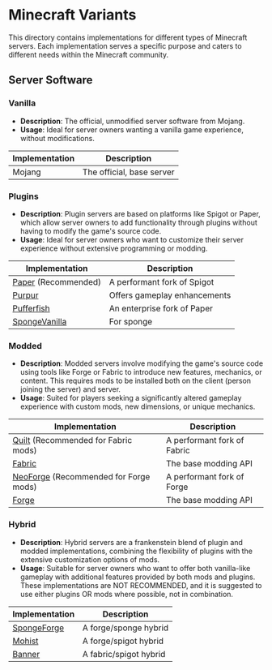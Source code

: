 # Minecraft  Variants

This directory contains implementations for different types of Minecraft servers.
Each implementation serves a specific purpose and caters to different needs within 
the Minecraft community.

## Server Software

### Vanilla
- **Description**: The official, unmodified server software from Mojang.
- **Usage**: Ideal for server owners wanting a vanilla game experience, without modifications.

| Implementation | Description               | 
|----------------|---------------------------|
| Mojang         | The official, base server |

### Plugins
- **Description**: Plugin servers are based on platforms like Spigot or Paper,
which allow server owners to add functionality through plugins without having to modify
the game's source code.
- **Usage**: Ideal for server owners who want to customize their server experience
without extensive programming or modding.
  
| Implementation                                  | Description                  | 
|-------------------------------------------------|------------------------------|
| [Paper](https://papermc.io/) (Recommended)      | A performant fork of Spigot  |
| [Purpur](https://purpurmc.org/)                 | Offers gameplay enhancements |
| [Pufferfish](https://pufferfish.host/downloads) | An enterprise fork of Paper  |
| [SpongeVanilla](https://spongepowered.org/)     | For sponge                   |

### Modded
- **Description**: Modded servers involve modifying the game's source code using 
tools like Forge or Fabric to introduce new features, mechanics, or content.
This requires mods to be installed both on the client (person joining the server)
and server.
- **Usage**: Suited for players seeking a significantly altered gameplay experience with custom mods, new dimensions, or unique mechanics.

| Implementation                                                  | Description                 | 
|-----------------------------------------------------------------|-----------------------------|
| [Quilt](https://quiltmc.org/) (Recommended for Fabric mods)     | A performant fork of Fabric |
| [Fabric](https://fabricmc.net/)                                 | The base modding API        |
| [NeoForge](https://neoforged.net/) (Recommended for Forge mods) | A performant fork of Forge  |
| [Forge](https://docs.minecraftforge.net/en/latest/)             | The base modding API        |

### Hybrid
- **Description**: Hybrid servers are a frankenstein blend of plugin
and modded implementations, combining the flexibility of plugins with
the extensive customization options of mods.
- **Usage**: Suitable for server owners who want to offer both vanilla-like gameplay
with additional features provided by both mods and plugins.
These implementations are NOT RECOMMENDED, and it is suggested to use
either plugins OR mods where possible, not in combination.
  
| Implementation                                 | Description            |
|------------------------------------------------|------------------------|
| [SpongeForge](https://spongepowered.org/)      | A forge/sponge hybrid  |
| [Mohist](https://mohistmc.com/software/mohist) | A forge/spigot hybrid  |
| [Banner](https://mohistmc.com/software/banner) | A fabric/spigot hybrid |